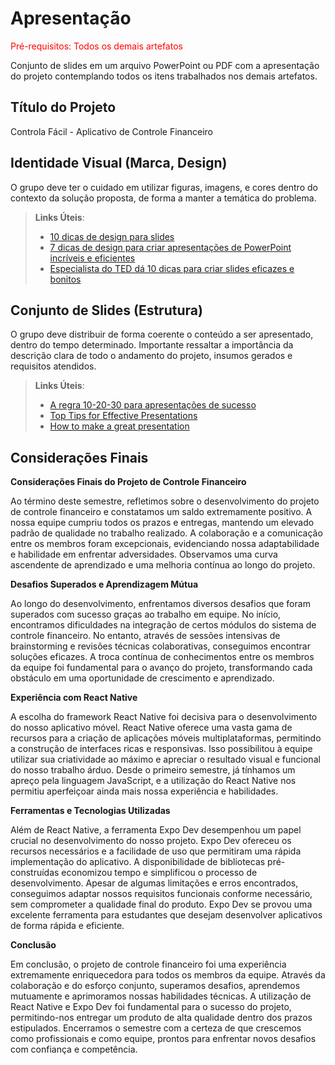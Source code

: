 # Apresentação

<span style="color:red">Pré-requisitos: Todos os demais artefatos</span>

Conjunto de slides em um arquivo PowerPoint ou PDF com a apresentação do projeto contemplando todos os itens trabalhados nos demais artefatos.

## Título do Projeto

Controla Fácil - Aplicativo de Controle Financeiro

## Identidade Visual (Marca, Design)

O grupo deve ter o cuidado em utilizar figuras, imagens, e cores dentro do contexto da solução proposta, de forma a manter a temática do problema.

> **Links Úteis**:
> - [10 dicas de design para slides](https://rockcontent.com/blog/design-para-slides/)
> - [7 dicas de design para criar apresentações de PowerPoint incríveis e eficientes](https://www.shutterstock.com/pt/blog/7-dicas-de-design-para-criar-apresentacoes-de-powerpoint-incriveis-e-eficientes)
> - [Especialista do TED dá 10 dicas para criar slides eficazes e bonitos](https://soap.com.br/blog/especialista-do-ted-da-10-dicas-para-criar-slides-eficazes-e-bonitos)

## Conjunto de Slides (Estrutura)

O grupo deve distribuir de forma coerente o conteúdo a ser apresentado, dentro do tempo determinado. Importante ressaltar a importância da descrição clara de todo o andamento do projeto, insumos gerados e requisitos atendidos.
 
> **Links Úteis**:
> - [A regra 10-20-30 para apresentações de sucesso](https://revistapegn.globo.com/Noticias/noticia/2014/07/regra-10-20-30-para-apresentacoes-de-sucesso.html)
> - [Top Tips for Effective Presentations](https://www.skillsyouneed.com/present/presentation-tips.html)
> - [How to make a great presentation](https://www.ted.com/playlists/574/how_to_make_a_great_presentation)
>

## Considerações Finais

**Considerações Finais do Projeto de Controle Financeiro**

Ao término deste semestre, refletimos sobre o desenvolvimento do projeto de controle financeiro e constatamos um saldo extremamente positivo. A nossa equipe cumpriu todos os prazos e entregas, mantendo um elevado padrão de qualidade no trabalho realizado. A colaboração e a comunicação entre os membros foram excepcionais, evidenciando nossa adaptabilidade e habilidade em enfrentar adversidades. Observamos uma curva ascendente de aprendizado e uma melhoria contínua ao longo do projeto.

**Desafios Superados e Aprendizagem Mútua**

Ao longo do desenvolvimento, enfrentamos diversos desafios que foram superados com sucesso graças ao trabalho em equipe. No início, encontramos dificuldades na integração de certos módulos do sistema de controle financeiro. No entanto, através de sessões intensivas de brainstorming e revisões técnicas colaborativas, conseguimos encontrar soluções eficazes. A troca contínua de conhecimentos entre os membros da equipe foi fundamental para o avanço do projeto, transformando cada obstáculo em uma oportunidade de crescimento e aprendizado.

**Experiência com React Native**

A escolha do framework React Native foi decisiva para o desenvolvimento do nosso aplicativo móvel. React Native oferece uma vasta gama de recursos para a criação de aplicações móveis multiplataformas, permitindo a construção de interfaces ricas e responsivas. Isso possibilitou à equipe utilizar sua criatividade ao máximo e apreciar o resultado visual e funcional do nosso trabalho árduo. Desde o primeiro semestre, já tínhamos um apreço pela linguagem JavaScript, e a utilização do React Native nos permitiu aperfeiçoar ainda mais nossa experiência e habilidades.

**Ferramentas e Tecnologias Utilizadas**

Além de React Native, a ferramenta Expo Dev desempenhou um papel crucial no desenvolvimento do nosso projeto. Expo Dev ofereceu os recursos necessários e a facilidade de uso que permitiram uma rápida implementação do aplicativo. A disponibilidade de bibliotecas pré-construídas economizou tempo e simplificou o processo de desenvolvimento. Apesar de algumas limitações e erros encontrados, conseguimos adaptar nossos requisitos funcionais conforme necessário, sem comprometer a qualidade final do produto. Expo Dev se provou uma excelente ferramenta para estudantes que desejam desenvolver aplicativos de forma rápida e eficiente.

**Conclusão**

Em conclusão, o projeto de controle financeiro foi uma experiência extremamente enriquecedora para todos os membros da equipe. Através da colaboração e do esforço conjunto, superamos desafios, aprendemos mutuamente e aprimoramos nossas habilidades técnicas. A utilização de React Native e Expo Dev foi fundamental para o sucesso do projeto, permitindo-nos entregar um produto de alta qualidade dentro dos prazos estipulados. Encerramos o semestre com a certeza de que crescemos como profissionais e como equipe, prontos para enfrentar novos desafios com confiança e competência.
